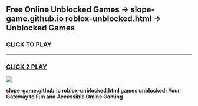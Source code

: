 
## Free Online Unblocked Games → slope-game.github.io roblox-unblocked.html → Unblocked Games
<h3>
<a href="https://premium.freeplayer.one?title=slope-game.github.io_roblox-unblocked.html&ref=21F">CLICK TO PLAY</a></h3>
<hr>

<h3>
<a href="https://premium.freeplayer.one?title=slope-game.github.io_roblox-unblocked.html&ref=21F">CLICK 2 PLAY</a>
  
</h3>

<a href="https://premium.freeplayer.one?title=slope-game.github.io_roblox-unblocked.html&ref=21F/"><img src="https://clearcache.store/games.png"></a>


**slope-game.github.io roblox-unblocked.html games unblocked: Your Gateway to Fun and Accessible Online Gaming**
